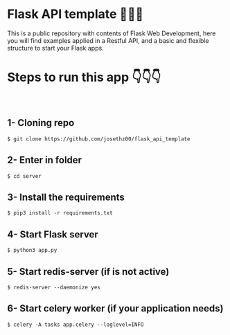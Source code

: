 # Flask API template 🤯🤯🤯
This is a public repository with contents of Flask Web Development, here you will find examples applied in a Restful API, and a basic and flexible structure to start your Flask apps.
<br />
<h1>Steps to run this app 👇👇👇</h1>
<br />

1- Cloning repo
-----------------------------------

```
$ git clone https://github.com/josethz00/flask_api_template
```

2- Enter in folder
-----------------------------------

```
$ cd server
```

3- Install the requirements
-----------------------------------

```
$ pip3 install -r requirements.txt
```

4- Start Flask server
-----------------------------------

```
$ python3 app.py
```

5- Start redis-server (if is not active)
-----------------------------------
```
$ redis-server --daemonize yes
```

6- Start celery worker (if your application needs)
-----------------------------------

```
$ celery -A tasks app.celery --loglevel=INFO
```
